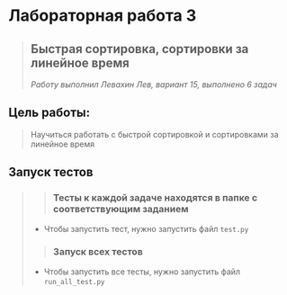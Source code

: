 # Лабораторная работа 3
> ## Быстрая сортировка, сортировки за линейное время  
> _Работу выполнил Левахин Лев, вариант 15, выполнено 6 задач_

## Цель работы: 
> Научиться работать с быстрой сортировкой и сортировками за линейное время

## Запуск тестов
> 
>> ### Тесты к каждой задаче находятся в папке с соответствующим заданием
> - Чтобы запустить тест, нужно запустить файл `test.py`
>> ### Запуск всех тестов
> - Чтобы запустить все тесты, нужно запустить файл `run_all_test.py`

